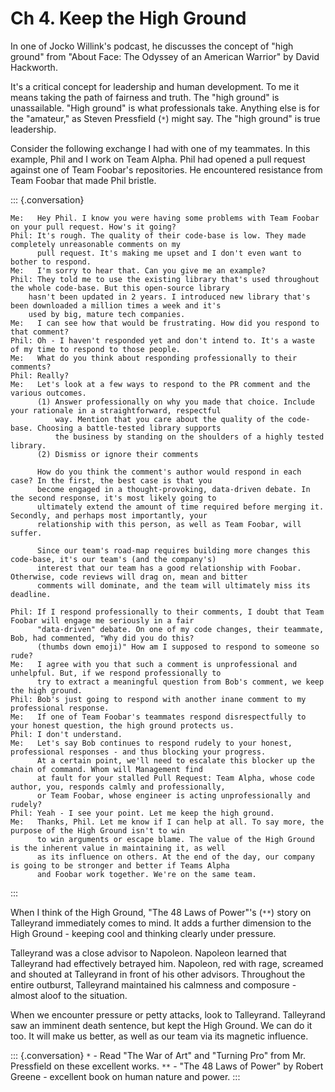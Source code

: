 # Ch 4. Keep the High Ground

In one of Jocko Willink's podcast, he discusses the concept of "high ground" from "About Face: The Odyssey of an American
Warrior" by David Hackworth.

It's a critical concept for leadership and human development. To me it means taking the path of fairness and truth. The
"high ground" is unassailable. "High ground" is what professionals take. Anything else is for the "amateur," as Steven
Pressfield (`*`) might say. The "high ground" is true leadership.

Consider the following exchange I had with one of my teammates. In this example, Phil and I work on Team Alpha. Phil
had opened a pull request against one of Team Foobar's repositories. He encountered resistance from Team Foobar that
made Phil bristle.

::: {.conversation}

    Me:   Hey Phil. I know you were having some problems with Team Foobar on your pull request. How's it going? 
    Phil: It's rough. The quality of their code-base is low. They made completely unreasonable comments on my  
          pull request. It's making me upset and I don't even want to bother to respond. 
    Me:   I'm sorry to hear that. Can you give me an example? 
    Phil: They told me to use the existing library that's used throughout the whole code-base. But this open-source library 
        hasn't been updated in 2 years. I introduced new library that's been downloaded a million times a week and it's 
        used by big, mature tech companies. 
    Me:   I can see how that would be frustrating. How did you respond to that comment? 
    Phil: Oh - I haven't responded yet and don't intend to. It's a waste of my time to respond to those people. 
    Me:   What do you think about responding professionally to their comments? 
    Phil: Really? 
    Me:   Let's look at a few ways to respond to the PR comment and the various outcomes. 
          (1) Answer professionally on why you made that choice. Include your rationale in a straightforward, respectful 
              way. Mention that you care about the quality of the code-base. Choosing a battle-tested library supports 
              the business by standing on the shoulders of a highly tested library. 
          (2) Dismiss or ignore their comments 
>
          How do you think the comment's author would respond in each case? In the first, the best case is that you 
          become engaged in a thought-provoking, data-driven debate. In the second response, it's most likely going to 
          ultimately extend the amount of time required before merging it. Secondly, and perhaps most importantly, your 
          relationship with this person, as well as Team Foobar, will suffer. 
>
          Since our team's road-map requires building more changes this code-base, it's our team's (and the company's) 
          interest that our team has a good relationship with Foobar. Otherwise, code reviews will drag on, mean and bitter 
          comments will dominate, and the team will ultimately miss its deadline. 
>
    Phil: If I respond professionally to their comments, I doubt that Team Foobar will engage me seriously in a fair 
          "data-driven" debate. On one of my code changes, their teammate, Bob, had commented, "Why did you do this? 
          (thumbs down emoji)" How am I supposed to respond to someone so rude? 
    Me:   I agree with you that such a comment is unprofessional and unhelpful. But, if we respond professionally to 
          try to extract a meaningful question from Bob's comment, we keep the high ground. 
    Phil: Bob's just going to respond with another inane comment to my professional response. 
    Me:   If one of Team Foobar's teammates respond disrespectfully to your honest question, the high ground protects us. 
    Phil: I don't understand. 
    Me:   Let's say Bob continues to respond rudely to your honest, professional responses - and thus blocking your progress. 
          At a certain point, we'll need to escalate this blocker up the chain of command. Whom will Management find 
          at fault for your stalled Pull Request: Team Alpha, whose code author, you, responds calmly and professionally, 
          or Team Foobar, whose engineer is acting unprofessionally and rudely? 
    Phil: Yeah - I see your point. Let me keep the high ground. 
    Me:   Thanks, Phil. Let me know if I can help at all. To say more, the purpose of the High Ground isn't to win 
          to win arguments or escape blame. The value of the High Ground is the inherent value in maintaining it, as well 
          as its influence on others. At the end of the day, our company is going to be stronger and better if Teams Alpha 
          and Foobar work together. We're on the same team. 
:::


When I think of the High Ground, "The 48 Laws of Power"'s (`**`)  story on Talleyrand immediately comes to mind. It adds
a further dimension to the High Ground - keeping cool and thinking clearly under pressure.

Talleyrand was a close advisor to Napoleon. Napoleon learned that Talleyrand had effectively betrayed him. Napoleon,
red with rage, screamed and shouted at Talleyrand in front of his other advisors. Throughout the entire outburst, Talleyrand
maintained his calmness and composure - almost aloof to the situation.

When we encounter pressure or petty attacks, look to Talleyrand. Talleyrand saw an imminent death sentence, but kept the
High Ground. We can do it too. It will make us better, as well as our team via its magnetic influence.

::: {.conversation}
    `*` - Read "The War of Art" and "Turning Pro" from Mr. Pressfield on these excellent works.
    `**` - "The 48 Laws of Power" by Robert Greene - excellent book on human nature and power.
:::